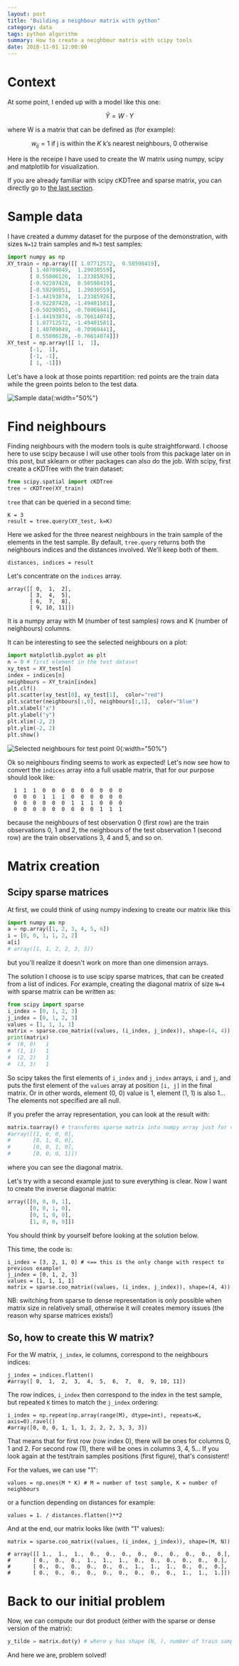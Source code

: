 ```yaml
---
layout: post
title: "Building a neighbour matrix with python"
category: data
tags: python algorithm
summary: How to create a neighbour matrix with scipy tools
date: 2018-11-01 12:00:00
---
```



# Context

At some point, I ended up with a model like this one:

$$
\tilde{Y} = W \cdot Y
$$

where W is a matrix that can be defined as (for example):

$$
w_{ij} = \text{$1$ if j is within the $K$ k's nearest neighbours, $0$ otherwise}
$$

Here is the receipe I have used to create the W matrix using numpy, scipy and matplotlib for visualization.


<div class="info">
If you are already familiar with scipy cKDTree and sparse matrix, you can directly go to <a href="#so-how-to-create-this-w-matrix">the last section</a>.
</div>

# Sample data

I have created a dummy dataset for the purpose of the demonstration, with sizes `N=12` train samples and `M=3` test samples:

```python
import numpy as np
XY_train = np.array([[ 1.07712572,  0.50598419],
       [ 1.40709049,  1.29030559],
       [ 0.55806126,  1.23385926],
       [-0.92287428,  0.50598419],
       [-0.59290951,  1.29030559],
       [-1.44193874,  1.23385926],
       [-0.92287428, -1.49401581],
       [-0.59290951, -0.70969441],
       [-1.44193874, -0.76614074],
       [ 1.07712572, -1.49401581],
       [ 1.40709049, -0.70969441],
       [ 0.55806126, -0.76614074]])
XY_test = np.array([[ 1,  1],
       [-1,  1],
       [-1, -1],
       [ 1, -1]])
```

Let's have a look at those points repartition: red points are the train data while the green points belon to the test data.

![Sample data](/img/posts/neighbours_matrix_data.png){:width="50%"}


# Find neighbours

Finding neighbours with the modern tools is quite straightforward. I choose here to use scipy because I will use other tools from this package later on in this post, but sklearn or other packages can also do the job. With scipy, first create a cKDTree with the train dataset:

```python
from scipy.spatial import cKDTree
tree = cKDTree(XY_train)
```

`tree` that can be queried in a second time:

    K = 3
    result = tree.query(XY_test, k=K)

Here we asked for the three nearest neighbours in the train sample of the elements in the test sample. By default, `tree.query` returns both the neighbours indices and the distances involved. We'll keep both of them.

    distances, indices = result

Let's concentrate on the `indices` array. 


    array([[ 0,  1,  2],
           [ 3,  4,  5],
           [ 6,  7,  8],
           [ 9, 10, 11]])


It is a numpy array with M (number of test samples) rows and K (number of neighbours) columns.

It can be interesting to see the selected neighbours on a plot:

```python
import matplotlib.pyplot as plt
n = 0 # first element in the test dataset
xy_test = XY_test[n]
index = indices[n]
neighbours = XY_train[index]
plt.clf()
plt.scatter(xy_test[0], xy_test[1],  color="red")
plt.scatter(neighbours[:,0], neighbours[:,1],  color="blue")
plt.xlabel("x")
plt.ylabel("y")
plt.xlim(-2, 2)
plt.ylim(-2, 2)
plt.show()
```

![Selected neighbours for test point 0](/img/posts/neighbours_matrix_selected_0.png){:width="50%"}


Ok so neighbours finding seems to work as expected! Let's now see how to convert the `indices` array into a full usable matrix, that for our purpose should look like:

      1  1  1  0  0  0  0  0  0  0  0  0
      0  0  0  1  1  1  0  0  0  0  0  0
      0  0  0  0  0  0  1  1  1  0  0  0
      0  0  0  0  0  0  0  0  0  1  1  1

because the neighbours of test observation 0 (first row) are the train observations 0, 1 and 2, the neighbours of the test observation 1 (second row) are the train observations 3, 4 and 5, and so on.


# Matrix creation

## Scipy sparse matrices

At first, we could think of using numpy indexing to create our matrix like this

```python
import numpy as np
a = np.array([1, 2, 3, 4, 5, 6])
i = [0, 0, 1, 1, 2, 2]
a[i]
# array([1, 1, 2, 2, 3, 3])
```

but you'll realize it doesn't work on more than one dimension arrays.

The solution I choose is to use scipy sparse matrices, that can be created from a list of indices. For example, creating the diagonal matrix of size `N=4` with sparse matrix can be written as:

```python
from scipy import sparse
i_index = [0, 1, 2, 3]
j_index = [0, 1, 2, 3]
values = [1, 1, 1, 1]
matrix = sparse.coo_matrix((values, (i_index, j_index)), shape=(4, 4))
print(matrix)
#  (0, 0)	1
#  (1, 1)	1
#  (2, 2)	1
#  (3, 3)	1
```

So scipy takes the first elements of `i_index` and `j_index` arrays, `i` and `j`, and puts the first element of the `values` array at position `[i, j]` in the final matrix. Or in other words, element (0, 0) value is 1, element (1, 1) is also 1... The elements not specified are all null.

If you prefer the array representation, you can look at the result with:

```python
matrix.toarray() # transforms sparse matrix into numpy array just for visualization
#array([[1, 0, 0, 0],
#       [0, 1, 0, 0],
#       [0, 0, 1, 0],
#       [0, 0, 0, 1]])
```
	
where you can see the diagonal matrix.

Let's try with a second example just to sure everything is clear. Now I want to create the inverse diagonal matrix:

```python
array([[0, 0, 0, 1],
       [0, 0, 1, 0],
       [0, 1, 0, 0],
       [1, 0, 0, 0]])
```

<div class="info">
You should think by yourself before looking at the solution below.
</div>

This time, the code is:

    i_index = [3, 2, 1, 0] # <== this is the only change with respect to previous example!
    j_index = [0, 1, 2, 3]
    values = [1, 1, 1, 1]
    matrix = sparse.coo_matrix((values, (i_index, j_index)), shape=(4, 4))


<div class="warning">
NB: switching from sparse to dense representation is only possible when matrix size in relatively small, otherwise it will creates memory issues (the reason why sparse matrices exists!)
</div>


## So, how to create this W matrix?

For the W matrix, `j_index`, ie columns, correspond to the neighbours indices:

    j_index = indices.flatten()
    #array([ 0,  1,  2,  3,  4,  5,  6,  7,  8,  9, 10, 11])

The row indices, `i_index` then correspond to the index in the test sample, but repeated `K` times to match the `j_index` ordering:

    i_index = np.repeat(np.array(range(M), dtype=int), repeats=K, axis=0).ravel()
	#array([0, 0, 0, 1, 1, 1, 2, 2, 2, 3, 3, 3])

That means that for first row (row index 0), there will be ones for columns 0, 1 and 2. For second row (1), there will be ones in columns 3, 4, 5... If you look again at the test/train samples positions (first figure), that's consistent!
	

For the values, we can use "1":

    values = np.ones(M * K) # M = number of test sample, K = number of neighbours
	
or a function depending on distances for example:

    values = 1. / distances.flatten()**2


And at the end, our matrix looks like (with "1" values):

    matrix = sparse.coo_matrix((values, (i_index, j_index)), shape=(M, N))

    # array([[ 1.,  1.,  1.,  0.,  0.,  0.,  0.,  0.,  0.,  0.,  0.,  0.],
    #       [ 0.,  0.,  0.,  1.,  1.,  1.,  0.,  0.,  0.,  0.,  0.,  0.],
    #       [ 0.,  0.,  0.,  0.,  0.,  0.,  1.,  1.,  1.,  0.,  0.,  0.],
    #       [ 0.,  0.,  0.,  0.,  0.,  0.,  0.,  0.,  0.,  1.,  1.,  1.]])


# Back to our initial problem

Now, we can compute our dot product (either with the sparse or dense version of the matrix):

```python
y_tilde = matrix.dot(y) # where y has shape (N, ), number of train samples
```

And here we are, problem solved!


<!--
Code to generate the dataset

import numpy as np
import matplotlib.pyplot as plt

from scipy import spatial

centers = np.array(( 
    (1, 1), 
    (-1, 1), 
    (-1, -1), 
    (1, -1), 
)) 
thetas = (30, 120, 210) 
R = 0.5 
xs = centers[:,0].reshape(4, 1) + R * np.cos(thetas) 
ys = centers[:,1].reshape(4, 1) + R * np.sin(thetas) 
 
xs_r = xs.ravel() 
ys_r = ys.ravel() 

plt.clf() 
plt.plot(centers[:,0], centers[:,1], "go", label="Test")
plt.plot(xs, ys, "ro", label="Train")

for i in range(len(xs_r)):
    plt.annotate(i, (xs_r[i]*(1 + np.sign(xs_r[i]) * 0.05), ys_r[i]*(1 + np.sign(ys_r[i]) * 0.05)), color="red")

for i in range(len(centers)):
    plt.annotate(i, centers[i]*(1 + np.sign(centers[i]) * 0.05), color="green") 

plt.xlabel("x")
plt.ylabel("y")
plt.xlim(-2, 2)
plt.ylim(-2, 2)
#plt.legend(loc="bottom left")
plt.savefig("data.png") 


XY_train = np.stack([xs.ravel(), ys.ravel()]).T
tree = spatial.cKDTree(XY_train)
distances, indices = tree.query(centers, k=3) 
In [157]: indices
Out[157]: 
array([[ 1,  0,  2],
       [ 4,  5,  3],
       [ 6,  8,  7],
       [ 9, 10, 11]])

-->
